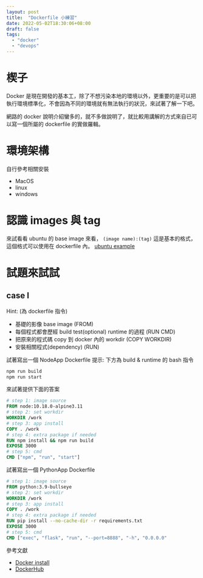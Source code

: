 ```yaml
---
layout: post
title:  "Dockerfile 小練習"
date: 2022-05-02T18:30:06+08:00
draft: false
tags: 
  - "docker"
  - "devops"
---
```


# 楔子
Docker 是現在開發的基本工，除了不想污染本地的環境以外，更重要的是可以把執行環境標準化，不會因為不同的環境就有無法執行的狀況，來試著了解一下吧。

網路的 docker 說明介紹蠻多的，就不多做說明了，就比較用講解的方式來自已可以寫一個所屬的 dockerfile 的實做羅輯。

# 環境架構
自行參考相關安裝
- MacOS
- linux
- windows

# 認識 images 與 tag
來試看看 ubuntu 的 base image 來看， `(image name):(tag)` 這是基本的格式，這個格式可以使用在 dockerfile 內。
[ubuntu example](https://hub.docker.com/_/ubuntu?tab=tags)

# 試題來試試
## case I
Hint: (為 dockerfile 指令)
- 基礎的影像 base image (FROM)
- 每個程式都會歷經 build test(optional) runtime 的過程 (RUN CMD)
- 把原來的程式碼 copy 到 docker 內的 workdir (COPY WORKDIR)
- 安裝相關程式(dependency) (RUN)

試著寫出一個 NodeApp Dockerfile
提示: 下方為 build & runtime 的 bash 指令
```javascript
npm run build
npm run start
```

來試著提供下面的答案

```dockerfile
# step 1: image source
FROM node:10.18.0-alpine3.11
# step 2: set workdir
WORKDIR /work
# step 3: app install
COPY . /work
# step 4: extra package if needed
RUN npm install && npm run build
EXPOSE 3000
# step 5: cmd
CMD ["npm", "run", "start"]
```

試著寫出一個 PythonApp Dockerfile

```dockerfile
# step 1: image source
FROM python:3.9-bullseye
# step 2: set workdir
WORKDIR /work
# step 3: app install
COPY . /work
# step 4: extra package if needed
RUN pip install --no-cache-dir -r requirements.txt
EXPOSE 3000
# step 5: cmd
CMD ["exec", "flask", "run", "--port=8888", "-h", "0.0.0.0"
```


參考文獻
- [Docker install](https://www.docker.com/get-started/)
- [DockerHub](https://hub.docker.com/)